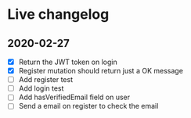 # Live changelog

## 2020-02-27

- [x] Return the JWT token on login
- [x] Register mutation should return just a OK message
- [ ] Add register test 
- [ ] Add login test
- [ ] Add hasVerifiedEmail field on user
- [ ] Send a email on register to check the email
